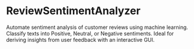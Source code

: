# ReviewSentimentAnalyzer
Automate sentiment analysis of customer reviews using machine learning. Classify texts into Positive, Neutral, or Negative sentiments. Ideal for deriving insights from user feedback with an interactive GUI.
